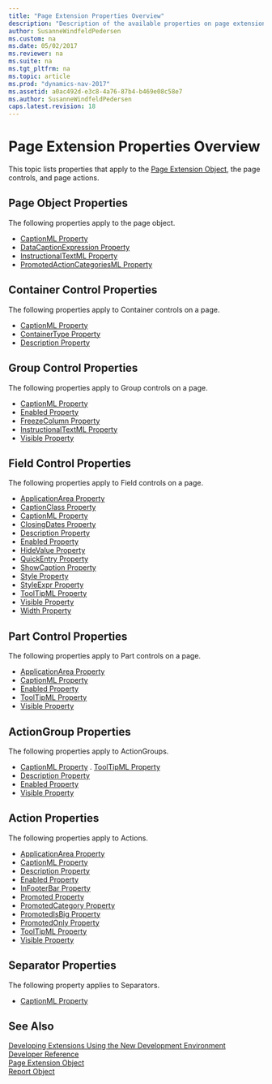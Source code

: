 ```yaml
---
title: "Page Extension Properties Overview"
description: "Description of the available properties on page extensions."
author: SusanneWindfeldPedersen
ms.custom: na
ms.date: 05/02/2017
ms.reviewer: na
ms.suite: na
ms.tgt_pltfrm: na
ms.topic: article
ms.prod: "dynamics-nav-2017"
ms.assetid: a0ac492d-e3c8-4a76-87b4-b469e08c58e7
ms.author: SusanneWindfeldPedersen
caps.latest.revision: 18
---
```


# Page Extension Properties Overview

This topic lists properties that apply to the [Page Extension Object](devenv-page-ext-object.md), the page controls, and page actions.

## Page Object Properties
The following properties apply to the page object.

- [CaptionML Property](devenv-captionml-property.md)
- [DataCaptionExpression Property](devenv-datacaptionexpr-property.md)
- [InstructionalTextML Property](devenv-instructionaltextml-property.md)
- [PromotedActionCategoriesML Property](devenv-promotedactioncategoriesml-property.md)

## Container Control Properties
The following properties apply to Container controls on a page.

- [CaptionML Property](devenv-captionml-property.md)
- [ContainerType Property](devenv-containertype-property.md)
- [Description Property](devenv-description-property.md)

## Group Control Properties
The following properties apply to Group controls on a page.

- [CaptionML Property](devenv-captionml-property.md)
- [Enabled Property](devenv-enabled-property.md)
- [FreezeColumn Property](devenv-freezecolumnid-property.md)
- [InstructionalTextML Property](devenv-instructionaltextml-property.md)
- [Visible Property](devenv-visible-property.md)

## Field Control Properties
The following properties apply to Field controls on a page.

- [ApplicationArea Property](devenv-applicationarea-property.md)
- [CaptionClass Property](devenv-captionclass-property.md)
- [CaptionML Property](devenv-captionml-property.md)
- [ClosingDates Property](devenv-closingdates-property.md)
- [Description Property](devenv-description-property.md)
- [Enabled Property](devenv-enabled-property.md)
- [HideValue Property](devenv-hidevalue-property.md)
- [QuickEntry Property](devenv-quickentry-property.md)
- [ShowCaption Property](devenv-showcaption-property.md)
- [Style Property](devenv-style-property.md)
- [StyleExpr Property](devenv-styleexpr-property.md)
- [ToolTipML Property](devenv-tooltipml-property.md)
- [Visible Property](devenv-visible-property.md)
- [Width Property](devenv-width-property.md)

## Part Control Properties
The following properties apply to Part controls on a page.

- [ApplicationArea Property](devenv-applicationarea-property.md)
- [CaptionML Property](devenv-captionml-property.md)
- [Enabled Property](devenv-enabled-property.md)
- [ToolTipML Property](devenv-tooltipml-property.md)
- [Visible Property](devenv-visible-property.md)

## ActionGroup Properties
The following properties apply to ActionGroups.

- [CaptionML Property](devenv-captionml-property.md)
. [ToolTipML Property](devenv-tooltipml-property.md)
- [Description Property](devenv-description-property.md)
- [Enabled Property](devenv-enabled-property.md)
- [Visible Property](devenv-visible-property.md)

## Action Properties
The following properties apply to Actions.

- [ApplicationArea Property](devenv-applicationarea-property.md)
- [CaptionML Property](devenv-captionml-property.md)
- [Description Property](devenv-description-property.md)
- [Enabled Property](devenv-enabled-property.md)
- [InFooterBar Property](devenv-infooterbar-property.md)
- [Promoted Property](devenv-promoted-property.md)
- [PromotedCategory Property](devenv-promotedcategory-property.md)
- [PromotedIsBig Property](devenv-promotedisbig-property.md)
- [PromotedOnly Property](devenv-promotedonly-property.md)
- [ToolTipML Property](devenv-tooltipml-property.md)
- [Visible Property](devenv-visible-property.md)

## Separator Properties
The following property applies to Separators.

- [CaptionML Property](devenv-captionml-property.md)

## See Also
[Developing Extensions Using the New Development Environment](newdev-dev-overview.md)  
[Developer Reference](newdev-reference-overview.md)  
[Page Extension Object](newdev-page-ext-object.md)  
[Report Object](newdev-report-object.md)  